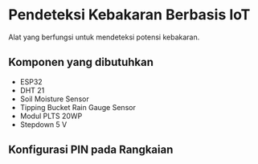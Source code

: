 # Pendeteksi Kebakaran Berbasis IoT
Alat yang berfungsi untuk mendeteksi potensi kebakaran.

## Komponen yang dibutuhkan
- ESP32
- DHT 21
- Soil Moisture Sensor
- Tipping Bucket Rain Gauge Sensor
- Modul PLTS 20WP
- Stepdown 5 V

## Konfigurasi PIN pada Rangkaian
